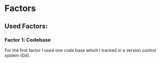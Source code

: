 # Factors

## Used Factors:

### Factor 1: Codebase
For the first factor I used one code base which I tracked in a version control system (Git).
